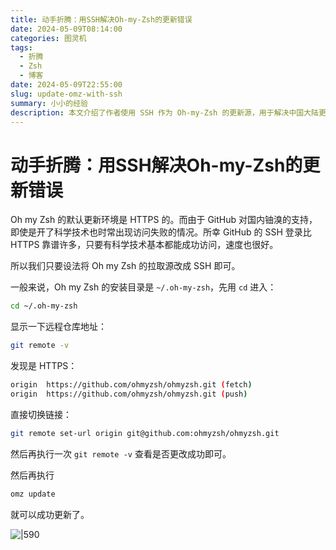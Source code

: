```yaml
---
title: 动手折腾：用SSH解决Oh-my-Zsh的更新错误
date: 2024-05-09T08:14:00
categories: 图灵机
tags:
  - 折腾
  - Zsh
  - 博客
date: 2024-05-09T22:55:00
slug: update-omz-with-ssh
summary: 小小的经验
description: 本文介绍了作者使用 SSH 作为 Oh-my-Zsh 的更新源，用于解决中国大陆更新不畅的问题的过程。
---
```

# 动手折腾：用SSH解决Oh-my-Zsh的更新错误

Oh my Zsh 的默认更新环境是 HTTPS 的。而由于 GitHub 对国内铀溴的支持，即使是开了科学技术也时常出现访问失败的情况。所幸 GitHub 的 SSH 登录比 HTTPS 靠谱许多，只要有科学技术基本都能成功访问，速度也很好。

所以我们只要设法将 Oh my Zsh 的拉取源改成 SSH 即可。

一般来说，Oh my Zsh 的安装目录是 `~/.oh-my-zsh`，先用 `cd` 进入：

```bash
cd ~/.oh-my-zsh
```

显示一下远程仓库地址：

```bash
git remote -v
```

发现是 HTTPS：

```bash
origin	https://github.com/ohmyzsh/ohmyzsh.git (fetch)
origin  https://github.com/ohmyzsh/ohmyzsh.git (push)
```

直接切换链接：

```bash
git remote set-url origin git@github.com:ohmyzsh/ohmyzsh.git
```

然后再执行一次 `git remote -v` 查看是否更改成功即可。

然后再执行

```bash
omz update
```

就可以成功更新了。

![|590](https://img.clnya.fun/IMG-20240509082331.webp)
